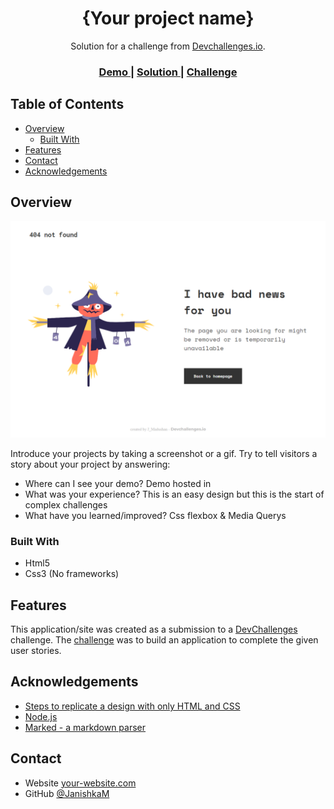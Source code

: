<!-- Please update value in the {}  -->

<h1 align="center">{Your project name}</h1>

<div align="center">
   Solution for a challenge from  <a href="http://devchallenges.io" target="_blank">Devchallenges.io</a>.
</div>

<div align="center">
  <h3>
    <a href="https://https://404-error-page-jm.netlify.app/">
      Demo
    </a>
    <span> | </span>
    <a href="https://https://github.com/JanishkaM/404-Error-Page-devchallenges">
      Solution
    </a>
    <span> | </span>
    <a href="https://devchallenges.io/challenges/wBunSb7FPrIepJZAg0sY">
      Challenge
    </a>
  </h3>
</div>

<!-- TABLE OF CONTENTS -->

## Table of Contents

- [Overview](#overview)
  - [Built With](#built-with)
- [Features](#features)
- [Contact](#contact)
- [Acknowledgements](#acknowledgements)

<!-- OVERVIEW -->

## Overview

![screenshot](https://github.com/JanishkaM/404-Error-Page-devchallenges/blob/main/screencapture-404-error-page-jm-netlify-app-2023-02-27-20_32_41.png)

Introduce your projects by taking a screenshot or a gif. Try to tell visitors a story about your project by answering:

- Where can I see your demo?
Demo hosted in <a href="https://404-error-page-jm.netlify.app/"></a>
- What was your experience?
This is an easy design but this is the start of complex challenges
- What have you learned/improved?
Css flexbox & Media Querys

### Built With

<!-- This section should list any major frameworks that you built your project using. Here are a few examples.-->

- Html5
- Css3 (No frameworks)

## Features

<!-- List the features of your application or follow the template. Don't share the figma file here :) -->

This application/site was created as a submission to a [DevChallenges](https://devchallenges.io/challenges) challenge. The [challenge](https://devchallenges.io/challenges/wBunSb7FPrIepJZAg0sY) was to build an application to complete the given user stories.


## Acknowledgements

<!-- This section should list any articles or add-ons/plugins that helps you to complete the project. This is optional but it will help you in the future. For exmpale -->

- [Steps to replicate a design with only HTML and CSS](https://devchallenges-blogs.web.app/how-to-replicate-design/)
- [Node.js](https://nodejs.org/)
- [Marked - a markdown parser](https://github.com/chjj/marked)

## Contact

- Website [your-website.com](https://{your-web-site-link})
- GitHub [@JanishkaM](https://https://github.com/JanishkaM)

